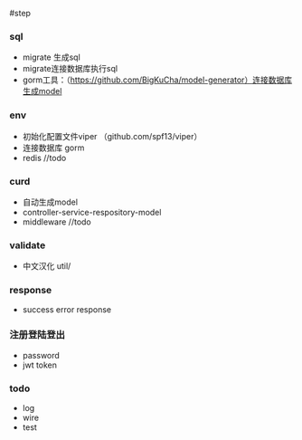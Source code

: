 #step

### sql
- migrate 生成sql
- migrate连接数据库执行sql
- gorm工具：（https://github.com/BigKuCha/model-generator）连接数据库生成model


### env
- 初始化配置文件viper	（github.com/spf13/viper）
- 连接数据库 gorm
- redis //todo

### curd
- 自动生成model
- controller-service-respository-model
- middleware  //todo

### validate
- 中文汉化 util/

### response
- success error response

### 注册登陆登出
- password
- jwt token

### todo
- log
- wire
- test
